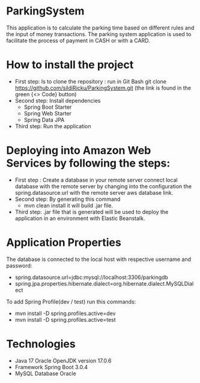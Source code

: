 # ParkingSystem
This application is to calculate the parking time based on different rules and the input of money transactions. The parking system application is used to facilitate the process of payment in CASH or with a CARD.
# How to install the project
- First step: Is to clone the repository : run in Git Bash git clone https://github.com/sildiRicku/ParkingSystem.git 
(the link is found in the green {<> Code} button)
- Second step: Install dependencies
  - Spring Boot Starter
  - Spring Web Starter
  - Spring Data JPA
- Third step: Run the application
# Deploying into Amazon Web Services by following the steps:
- First step : Create a database in your remote server connect local database with the remote server by changing into the configuration the spring.datasource.url with the remote server aws database link.
- Second step: By generating this command
  - mvn clean install it will build .jar file.
- Third step: .jar file that is generated will be used to deploy the application in an environment with Elastic Beanstalk.
# Application Properties
The database is connected to the local host with respective username and password:
 - spring.datasource.url=jdbc:mysql://localhost:3306/parkingdb
 - spring.jpa.properties.hibernate.dialect=org.hibernate.dialect.MySQLDialect

To add Spring Profile(dev / test) run this commands:
 - mvn install -D spring.profiles.active=dev
 - mvn install -D spring.profiles.active=test
# Technologies
 - Java 17 Oracle OpenJDK version 17.0.6
 - Framework Spring Boot 3.0.4
 - MySQL Database Oracle
